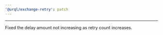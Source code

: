 ```yaml
---
'@urql/exchange-retry': patch
---
```


---

Fixed the delay amount not increasing as retry count increases.

